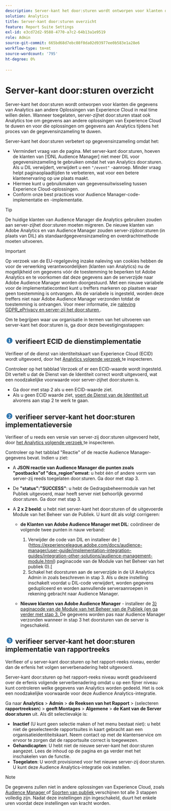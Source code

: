 ```yaml
---
description: Server-kant het door:sturen wordt ontworpen voor klanten die gegevens van Analytics aan andere Oplossingen van Experience Cloud in real time willen delen. Wanneer toegelaten, server-zijhet door:sturen staat ook Analytics toe om gegevens aan andere oplossingen van Experience Cloud te duwen en voor die oplossingen om gegevens aan Analytics tijdens het proces van de gegevensinzameling te duwen.
solution: Analytics
title: Server-kant door:sturen overzicht
feature: Report Suite Settings
exl-id: e3cd72d2-9588-4770-a7c2-64b13a1e9519
role: Admin
source-git-commit: 665bd68d7ebc08f0da02d93977ee0b583e1a28e6
workflow-type: tm+mt
source-wordcount: '795'
ht-degree: 0%

---
```


# Server-kant door:sturen overzicht

Server-kant het door:sturen wordt ontworpen voor klanten die gegevens van Analytics aan andere Oplossingen van Experience Cloud in real time willen delen. Wanneer toegelaten, server-zijhet door:sturen staat ook Analytics toe om gegevens aan andere oplossingen van Experience Cloud te duwen en voor die oplossingen om gegevens aan Analytics tijdens het proces van de gegevensinzameling te duwen.

Server-kant het door:sturen verbetert op gegevensinzameling omdat het:

* Vermindert vraag van de pagina. Met server-kant door:sturen, hoeven de klanten van [!DNL Audience Manager] niet meer DIL voor gegevensinzameling te gebruiken omdat het van Analytics door:sturen. Als u DIL verwijdert, verwijdert u een `"/event"` -aanroep. Minder vraag helpt paginaoplaadtijden te verbeteren, wat voor een betere klantenervaring op uw plaats maakt.
* Hiermee kunt u gebruikmaken van gegevensuitwisseling tussen Experience Cloud-oplossingen.
* Conform onze best practices voor Audience Manager-code-implementatie en -implementatie.

>[!TIP]
>
>De huidige klanten van Audience Manager die Analytics gebruiken zouden aan server-zijhet door:sturen moeten migreren. De nieuwe klanten van Adobe Analytics en van Audience Manager zouden server-zijdoor:sturen (in plaats van DIL) als standaardgegevensinzameling en overdrachtmethode moeten uitvoeren.

>[!IMPORTANT]
>Op verzoek van de EU-regelgeving inzake naleving van cookies hebben de voor de verwerking verantwoordelijken (klanten van Analytics) nu de mogelijkheid om gegevens vóór de toestemming te beperken tot Adobe Analytics en te voorkomen dat deze gegevens aan de serverzijde naar Adobe Audience Manager worden doorgestuurd. Met een nieuwe variabele voor de implementatiecontext kunt u treffers markeren op plaatsen waar geen toestemming is ontvangen. Als de variabele is ingesteld, worden deze treffers niet naar Adobe Audience Manager verzonden totdat de toestemming is ontvangen. Voor meer informatie, zie [ naleving GDPR_ePrivacy en server-zij het door:sturen ](/help/admin/admin/c-manage-report-suites/c-edit-report-suites/general/c-server-side-forwarding/ssf-gdpr.md).

Om te begrijpen waar uw organisatie in termen van het uitvoeren van server-kant het door:sturen is, ga door deze bevestigingsstappen:

## ![ step1_icon.png beeld ](/help/admin/admin/c-manage-report-suites/c-edit-report-suites/general/c-server-side-forwarding/assets/step1_icon.png) verifieert ECID de dienstimplementatie

Verifieer of de dienst van identiteitskaart van Experience Cloud (ECID) wordt uitgevoerd, door het [ Analytics volgende verzoek ](https://experienceleague.adobe.com/docs/id-service/using/implementation/test-verify.html) te inspecteren.

Controleer op het tabblad Verzoek of er een ECID-waarde wordt ingesteld. Dit vertelt u dat de Dienst van de Identiteit correct wordt uitgevoerd, wat een noodzakelijke voorwaarde voor server-zijhet door:sturen is.

* Ga door met stap 2 als u een ECID-waarde ziet.
* Als u geen ECID waarde ziet, [ voert de Dienst van de Identiteit uit ](https://experienceleague.adobe.com/docs/id-service/using/implementation/implementation-guides.html) alvorens aan stap 2 te werk te gaan.

## ![ step2_icon.png beeld ](/help/admin/admin/c-manage-report-suites/c-edit-report-suites/general/c-server-side-forwarding/assets/step2_icon.png) verifieer server-kant het door:sturen implementatieversie

Verifieer of u reeds een versie van server-zij door:sturen uitgevoerd hebt, door [ het Analytics volgende verzoek ](/help/admin/admin/c-manage-report-suites/c-edit-report-suites/general/c-server-side-forwarding/ssf-verify.md) te inspecteren.

Controleer op het tabblad &quot;Reactie&quot; of de reactie Audience Manager-gegevens bevat. Indien u ziet:

* A **JSON reactie van Audience Manager die punten zoals &quot;postbacks&quot;of &quot;dcs_region&quot;omvat**: u hebt één of andere vorm van server-zij reeds toegelaten door:sturen. Ga door met stap 3.
* De **&quot;status&quot;:&quot;SUCCESS&quot;**: u hebt de Gedragsbeheermodule van het Publiek uitgevoerd, maar heeft server niet behoorlijk gevormd door:sturen. Ga door met stap 3.
* A **2 x 2 beeld**: u hebt niet server-kant het door:sturen of de uitgevoerde Module van het Beheer van de Publiek. U kunt dit als volgt corrigeren:

   * **de Klanten van Adobe Audience Manager met DIL**: coördineer de volgende twee punten in nauw verband:

      1. Verwijder de code van DIL en installeer de ](https://experienceleague.adobe.com/docs/audience-manager/user-guide/implementation-integration-guides/integration-other-solutions/audience-management-module.html) paginacode van de Module van het Beheer van het publiek 0}.[
      1. Schakel het doorsturen aan de serverzijde in de UI Analytics Admin in zoals beschreven in stap 3. Als u deze instelling inschakelt voordat u DIL-code verwijdert, worden gegevens gedupliceerd en worden aanvullende serveraanroepen in rekening gebracht naar Audience Manager.

   * **Nieuwe klanten van Adobe Audience Manager** - installeer de [ 3} paginacode van de Module van het Beheer van de Publiek {en ga verder met stap 3. ](https://experienceleague.adobe.com/docs/audience-manager/user-guide/implementation-integration-guides/integration-other-solutions/audience-management-module.html) De gegevens worden pas naar Audience Manager verzonden wanneer in stap 3 het doorsturen van de server is ingeschakeld.

## ![ step3_icon.png beeld ](/help/admin/admin/c-manage-report-suites/c-edit-report-suites/general/c-server-side-forwarding/assets/step3_icon.png) verifieer server-kant het door:sturen implementatie van rapportreeks

Verifieer of u server-kant door:sturen op het rapport-reeks niveau, eerder dan de erfenis het volgen serverbenadering hebt uitgevoerd.

Server-kant door:sturen op het rapport-reeks niveau wordt geadviseerd over de erfenis volgende serverbenadering omdat u op een fijner niveau kunt controleren welke gegevens van Analytics worden gedeeld. Het is ook een noodzakelijke voorwaarde voor deze Audience Analytics-integratie.

Ga naar **Analytics** > **Admin** > **de Reeksen van het Rapport** > (selecteren **rapportreeksen**) > **geeft Montages** > **Algemene** > **de Kant van de Server door:sturen** uit. Als dit selectievakje is:

* **Inactief** (U kunt geen selectie maken of het menu bestaat niet): u hebt niet de geselecteerde rapportsuites in kaart gebracht aan een organisatieidentiteitskaart. Neem contact op met de klantenservice om ervoor te zorgen dat de rapportsuite correct is toegewezen.
* **Gehandicapten**: U hebt niet de nieuwe server-kant het door:sturen aangezet. Lees de inhoud op de pagina en ga verder met het inschakelen van de functie.
* **Toegelaten**: U wordt provisioned voor het nieuwe server-zij door:sturen. U kunt deze Audience Analytics-integratie ook instellen.

>[!NOTE]
>
>De gegevens zullen niet in andere oplossingen van Experience Cloud, zoals [ Audience Manager ](https://experienceleague.adobe.com/docs/audience-manager/user-guide/aam-home.html) of [ Soorten van publiek ](https://experienceleague.adobe.com/docs/core-services/interface/audiences/audience-library.html) verschijnen tot alle 3 stappen volledig zijn. Nadat deze instellingen zijn ingeschakeld, duurt het enkele uren voordat deze instellingen van kracht worden.
